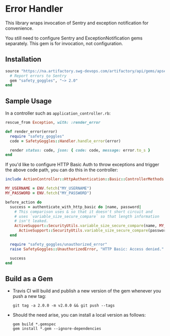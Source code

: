 # Error Handler

This library wraps invocation of Sentry and exception notification for
convenience.

You still need to configure Sentry and ExceptionNotification gems
separately. This gem is for invocation, not configuration.

## Installation

```ruby
source "https://na.artifactory.swg-devops.com/artifactory/api/gems/apset-ruby" do
  # Report errors to Sentry
  gem "safety_goggles", "~> 2.0"
end
```

## Sample Usage

In a controller such as `application_controller.rb`:

```ruby
rescue_from Exception, with: :render_error

def render_error(error)
  require "safety_goggles"
  code = SafetyGoggles::Handler.handle_error(error)

  render status: code, json: { code: code, message: error.to_s }
end
```

If you'd like to configure HTTP Basic Auth to throw exceptions and trigger
the above code path, you can do this in the controller:

```ruby
include ActionController::HttpAuthentication::Basic::ControllerMethods

MY_USERNAME = ENV.fetch("MY_USERNAME")
MY_PASSWORD = ENV.fetch("MY_PASSWORD")

before_action do
  success = authenticate_with_http_basic do |name, password|
    # This comparison uses & so that it doesn't short circuit and
    # uses `variable_size_secure_compare` so that length information
    # isn't leaked.
    ActiveSupport::SecurityUtils.variable_size_secure_compare(name, MY_USERNAME) &
      ActiveSupport::SecurityUtils.variable_size_secure_compare(password, MY_PASSWORD)
  end

  require "safety_goggles/unauthorized_error"
  raise SafetyGoggles::UnauthorizedError, "HTTP Basic: Access denied." unless success

  success
end
```

## Build as a Gem

- Travis CI will build and publish a new version of the gem
  whenever you push a new tag:

  ```
  git tag -a 2.0.0 -m v2.0.0 && git push --tags
  ```

- Should the need arise, you can install a local version as
  follows:

  ```
  gem build *.gemspec
  gem install *.gem --ignore-dependencies
  ```
